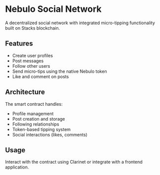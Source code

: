 # Nebulo Social Network

A decentralized social network with integrated micro-tipping functionality built on Stacks blockchain.

## Features
- Create user profiles 
- Post messages
- Follow other users
- Send micro-tips using the native Nebulo token
- Like and comment on posts

## Architecture
The smart contract handles:
- Profile management
- Post creation and storage
- Following relationships
- Token-based tipping system
- Social interactions (likes, comments)

## Usage
Interact with the contract using Clarinet or integrate with a frontend application.